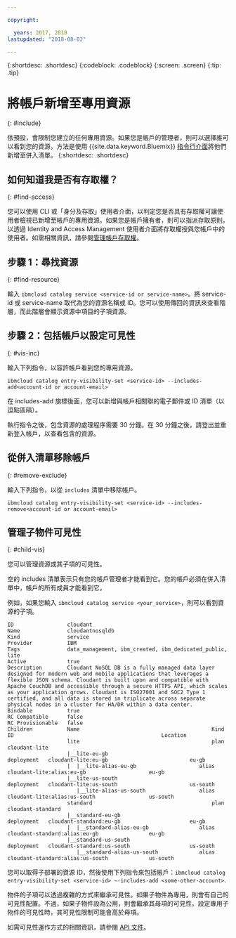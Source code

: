 ```yaml
---

copyright:

  years: 2017, 2018
lastupdated: "2018-08-02"

---
```


{:shortdesc: .shortdesc}
{:codeblock: .codeblock}
{:screen: .screen}
{:tip: .tip}

# 將帳戶新增至專用資源
{: #include}

依預設，會限制您建立的任何專用資源。如果您是帳戶的管理者，則可以選擇誰可以看到您的資源，方法是使用 {{site.data.keyword.Bluemix}} [指令行介面](/docs/cli/reference/ibmcloud/bx_cli.html#bluemix_catalog_entry_visibility_set)將他們新增至併入清單。
{:shortdesc: .shortdesc}

## 如何知道我是否有存取權？
{: #find-access}

您可以使用 CLI 或「身分及存取」使用者介面，以判定您是否具有存取權可讓使用者檢視已新增至帳戶的專用資源。如果您是帳戶擁有者，則可以指派存取原則，以透過 Identity and Access Management 使用者介面將存取權授與您帳戶中的使用者。如需相關資訊，請參閱[管理帳戶存取權](access.html)。

## 步驟 1：尋找資源
{: #find-resource}

輸入 `ibmcloud catalog service <service-id or service-name>`。將 service-id 或 service-name 取代為您的資源名稱或 ID。您可以使用傳回的資訊來查看階層，而此階層會顯示資源中項目的子項資源。

## 步驟 2：包括帳戶以設定可見性
{: #vis-inc}

輸入下列指令，以容許帳戶看到您的專用資源。

`ibmcloud catalog entry-visibility-set <service-id> --includes-add<account-id or account-email>`

在 includes-add 旗標後面，您可以新增與帳戶相關聯的電子郵件或 ID 清單（以逗點區隔）。

執行指令之後，包含資源的處理程序需要 30 分鐘。在 30 分鐘之後，請登出並重新登入帳戶，以查看包含的資源。

## 從併入清單移除帳戶
{: #remove-exclude}

輸入下列指令，以從 `includes` 清單中移除帳戶。

`ibmcloud catalog entry-visibility-set <service-id> --includes-remove<account-id or account-email>`

## 管理子物件可見性
{: #child-vis}

您可以管理資源或其子項的可見性。

空的 includes 清單表示只有您的帳戶管理者才能看到它。您的帳戶必須在併入清單中，帳戶的所有成員才能看到它。

例如，如果您輸入 `ibmcloud catalog service <your_service>`，則可以看到資源的子項。

```
ID                 cloudant
Name               cloudantnosqldb
Kind               service
Provider           IBM
Tags               data_management, ibm_created, ibm_dedicated_public, lite
Active             true
Description        Cloudant NoSQL DB is a fully managed data layer designed for modern web and mobile applications that leverages a flexible JSON schema. Cloudant is built upon and compatible with Apache CouchDB and accessible through a secure HTTPS API, which scales as your application grows. Cloudant is ISO27001 and SOC2 Type 1 certified, and all data is stored in triplicate across separate physical nodes in a cluster for HA/DR within a data center.
Bindable           true
RC Compatible      false
RC Provisionable   false
Children           Name                                          Kind         ID                                               Location
                   lite                                          plan         cloudant-lite
                   |__lite-eu-gb                             deployment   cloudant-lite:eu-gb                          eu-gb
                   |  |__lite-alias-eu-gb                    alias        cloudant-lite:alias:eu-gb                    eu-gb
                   |__lite-us-south                          deployment   cloudant-lite:us-south                       us-south
                      |__lite-alias-us-south                 alias        cloudant-lite:alias:us-south                 us-south
                   standard                                      plan         cloudant-standard
                   |__standard-eu-gb                         deployment   cloudant-standard:eu-gb                      eu-gb
                   |  |__standard-alias-eu-gb                alias        cloudant-standard:alias:eu-gb                eu-gb
                   |__standard-us-south                      deployment   cloudant-standard:us-south                   us-south
                      |__standard-alias-us-south             alias        cloudant-standard:alias:us-south             us-south
```

您可以取得子部署的資源 ID，然後使用下列指令來包括帳戶：`ibmcloud catalog entry-visibility-set <service-id> —-includes-add <some-other-account>`.

物件的子項可以透過複雜的方式來繼承可見性。如果子物件為專用，則會有自己的可見性配置。不過，如果子物件設為公用，則會繼承其母項的可見性。設定專用子物件的可見性時，其可見性限制可能會高於母項。

如需可見性運作方式的相關資訊，請參閱 [API 文件](https://console.bluemix.net/apidocs/globalcatalog)。
